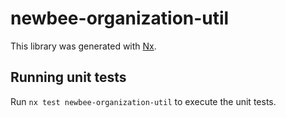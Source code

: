 # newbee-organization-util

This library was generated with [Nx](https://nx.dev).

## Running unit tests

Run `nx test newbee-organization-util` to execute the unit tests.
